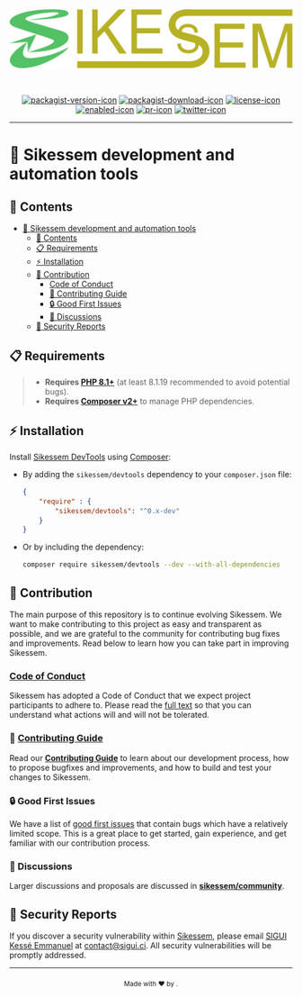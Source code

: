 <div align="center">

[![sikessem-logo]][sikessem-link]

<br/>

[![packagist-version-icon]][packagist-version-link]
[![packagist-download-icon]][packagist-download-link]
[![license-icon]][license-link]
[![enabled-icon]][enabled-link]
[![pr-icon]][pr-link]
[![twitter-icon]][twitter-link]

</div>

[sikessem-logo]: https://github.com/sikessem/art/blob/HEAD/images/sikessem.svg
[sikessem-link]: https://github.com/sikessem "Sikessem"

[enabled-icon]: https://img.shields.io/badge/DevTools-enabled-brightgreen.svg?style=flat
[enabled-link]: https://github.com/sikessem/devtools "DevTools enabled"

[packagist-version-icon]: https://img.shields.io/packagist/v/sikessem/devtools
[packagist-version-link]: https://packagist.org/packages/sikessem/devtools "Sikessem DevTools Releases"

[packagist-download-icon]: https://img.shields.io/packagist/dt/sikessem/devtools
[packagist-download-link]: https://packagist.org/packages/sikessem/devtools "Sikessem DevTools Downloads"

[pr-icon]: https://img.shields.io/badge/PRs-welcome-brightgreen.svg?color=brightgreen
[pr-link]: [contrib-link] "PRs welcome!"

[twitter-icon]: https://img.shields.io/twitter/follow/sikessem.svg?label=@sikessem_tweets
[twitter-link]: https://twitter.com/intent/follow?screen_name=sikessem_tweets "Ping Sikessem"

[license-icon]: https://img.shields.io/badge/license-MIT-blue.svg
[license-link]: https://github.com/sikessem/devtools/blob/HEAD/LICENSE "Sikessem DevTools License"
[conduct-link]: https://github.com/sikessem/.github/blob/HEAD/CODE_OF_CONDUCT.md
[contrib-link]: https://github.com/sikessem/.github/blob/HEAD/CONTRIBUTING.md
[discuss-link]: https://github.com/orgs/sikessem/discussions

***

# 🧪 Sikessem development and automation tools

## 🔖 Contents

- [🧪 Sikessem development and automation tools](#-sikessem-development-and-automation-tools)
  - [🔖 Contents](#-contents)
  - [📋 Requirements](#-requirements)
  - [⚡️ Installation](#️-installation)
  - [👏 Contribution](#-contribution)
    - [Code of Conduct](#code-of-conduct)
    - [👥 Contributing Guide](#-contributing-guide)
    - [🔒️ Good First Issues](#️-good-first-issues)
    - [💬 Discussions](#-discussions)
  - [🔐 Security Reports](#-security-reports)

## 📋 Requirements

> - **Requires [PHP 8.1+](https://php.net/releases/)** (at least 8.1.19 recommended to avoid potential bugs).
> - **Requires [Composer v2+](https://getcomposer.org/)** to manage PHP dependencies.

## ⚡️ Installation

Install [Sikessem DevTools](https://packagist.org/packages/sikessem/devtools) using [Composer](https://getcomposer.org/):

- By adding the `sikessem/devtools` dependency to your `composer.json` file:

    ```json
    {
        "require" : {
            "sikessem/devtools": "^0.x-dev"
        }
    }
    ```

- Or by including the dependency:

    ```bash
    composer require sikessem/devtools --dev --with-all-dependencies
    ```

## 👏 Contribution

The main purpose of this repository is to continue evolving Sikessem. We want to make contributing to this project as easy and transparent as possible, and we are grateful to the community for contributing bug fixes and improvements. Read below to learn how you can take part in improving Sikessem.

### [Code of Conduct][conduct-link]

Sikessem has adopted a Code of Conduct that we expect project participants to adhere to.
Please read the [full text][conduct-link] so that you can understand what actions will and will not be tolerated.

### 👥 [Contributing Guide][contrib-link]

Read our [**Contributing Guide**][contrib-link] to learn about our development process, how to propose bugfixes and improvements, and how to build and test your changes to Sikessem.

### 🔒️ Good First Issues

We have a list of [good first issues][gfi] that contain bugs which have a relatively limited scope. This is a great place to get started, gain experience, and get familiar with our contribution process.

[gfi]: https://github.com/sikessem/devtools/labels/good%20first%20issue

### 💬 Discussions

Larger discussions and proposals are discussed in [**sikessem/community**][discuss-link].

## 🔐 Security Reports

If you discover a security vulnerability within [Sikessem][sikessem-link], please email [SIGUI Kessé Emmanuel](https://sigui.ci/) at [contact@sigui.ci](mailto:contact@sigui.ci). All security vulnerabilities will be promptly addressed.

***

<div align="center"><sub>Made with ❤︎ by <a href="https://twitter.com/intent/follow?screen_name=siguici" style="content:url(https://img.shields.io/twitter/follow/siguici.svg?label=@siguici);margin-bottom:-6px">@siguici</a>.</sub></div>
